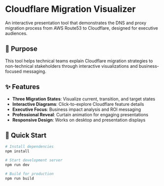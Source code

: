 # Cloudflare Migration Visualizer

An interactive presentation tool that demonstrates the DNS and proxy migration process from AWS Route53 to Cloudflare, designed for executive audiences.

## 🎯 Purpose

This tool helps technical teams explain Cloudflare migration strategies to non-technical stakeholders through interactive visualizations and business-focused messaging.

## ✨ Features

- **Three Migration States**: Visualize current, transition, and target states
- **Interactive Diagrams**: Click-to-explore Cloudflare feature details
- **Executive Focus**: Business impact analysis and ROI messaging
- **Professional Reveal**: Curtain animation for engaging presentations
- **Responsive Design**: Works on desktop and presentation displays

## 🚀 Quick Start

```bash
# Install dependencies
npm install

# Start development server
npm run dev

# Build for production
npm run build
